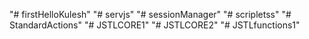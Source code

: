 "# firstHelloKulesh" 
"# servjs" 
"# sessionManager" 
"# scripletss" 
"# StandardActions" 
"# JSTLCORE1" 
"# JSTLCORE2" 
"# JSTLfunctions1" 
